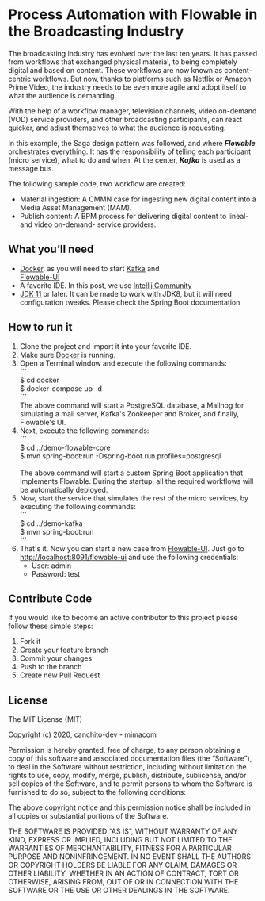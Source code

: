 
# Process Automation with Flowable in the Broadcasting Industry
The broadcasting industry has evolved over the last ten years. It has passed from workflows that exchanged physical material, to being completely digital and based on content. These workflows are now known as content-centric workflows. But now, thanks to platforms such as Netflix or Amazon Prime Video, the industry needs to be even more agile and adopt itself to what the audience is demanding.

With the help of a workflow manager, television channels, video on-demand (VOD) service providers, and other broadcasting participants, can react quicker, and adjust themselves to what the audience is requesting.

In this example, the Saga design pattern was followed, and where **_Flowable_** orchestrates everything. It has the responsibility of telling each participant (micro service), what to do and when. At the center, **_Kafka_** is used as a message bus.

The following sample code, two workflow are created:
- Material ingestion: A CMMN case for ingesting new digital content into a Media Asset Management (MAM).
- Publish content: A BPM process for delivering digital content to lineal- and video on-demand- service providers.

## What you’ll need

- [Docker](https://www.docker.com/get-started), as you will need to start [Kafka](http://kafka.apache.org/) and   
  [Flowable-UI](https://flowable.com/open-source/docs/bpmn/ch14-Applications/)
- A favorite IDE. In this post, we use [Intellij Community](https://www.jetbrains.com/idea/download/index.html)
- [JDK 11](http://www.oracle.com/technetwork/java/javase/downloads/index.html) or later. It can be made to work with JDK8, but it will need configuration tweaks. Please check the Spring Boot documentation

## How to run it
1. Clone the project and import it into your favorite IDE.
2. Make sure [Docker](https://www.docker.com/) is running.
3. Open a Terminal window and execute the following commands:  
   ´´´  
   $ cd docker  
   $ docker-compose up -d  
   ´´´  
   The above command will start a PostgreSQL database, a Mailhog for simulating a mail server, Kafka's Zookeeper and Broker, and finally, Flowable's UI.
4. Next, execute the following commands:  
   ´´´  
   $ cd ../demo-flowable-core  
   $ mvn spring-boot:run -Dspring-boot.run.profiles=postgresql  
   ´´´  
   The above command will start a custom Spring Boot application that implements Flowable. During the startup, all the required workflows will be automatically deployed.
5. Now, start the service that simulates the rest of the micro services, by executing the following commands:  
   ´´´  
   $ cd ../demo-kafka  
   $ mvn spring-boot:run  
   ´´´
6. That's it. Now you can start a new case from [Flowable-UI](http://localhost:8091/flowable-ui). Just go to [http://localhost:8091/flowable-ui](http://localhost:8091/flowable-ui) and use the following credentials:
   - User: admin
   - Password: test

## Contribute Code
If you would like to become an active contributor to this project please follow these simple steps:

1. Fork it
2. Create your feature branch
3. Commit your changes
4. Push to the branch
5. Create new Pull Request

## License
The MIT License (MIT)

Copyright (c) 2020, canchito-dev - mimacom

Permission is hereby granted, free of charge, to any person obtaining a copy of this software and associated documentation files (the “Software”), to deal in the Software without restriction, including without limitation the rights to use, copy, modify, merge, publish, distribute, sublicense, and/or sell copies of the Software, and to permit persons to whom the Software is furnished to do so, subject to the following conditions:

The above copyright notice and this permission notice shall be included in all copies or substantial portions of the Software.

THE SOFTWARE IS PROVIDED “AS IS”, WITHOUT WARRANTY OF ANY KIND, EXPRESS OR IMPLIED, INCLUDING BUT NOT LIMITED TO THE WARRANTIES OF MERCHANTABILITY, FITNESS FOR A PARTICULAR PURPOSE AND NONINFRINGEMENT. IN NO EVENT SHALL THE AUTHORS OR COPYRIGHT HOLDERS BE LIABLE FOR ANY CLAIM, DAMAGES OR OTHER LIABILITY, WHETHER IN AN ACTION OF CONTRACT, TORT OR OTHERWISE, ARISING FROM, OUT OF OR IN CONNECTION WITH THE SOFTWARE OR THE USE OR OTHER DEALINGS IN THE SOFTWARE.